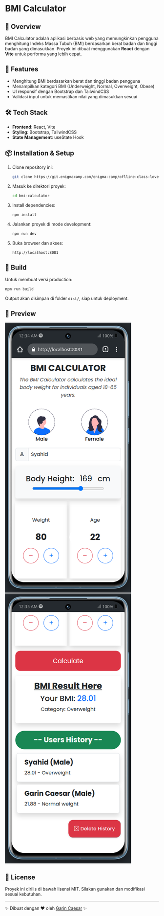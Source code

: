 # BMI Calculator

## 📌 Overview

BMI Calculator adalah aplikasi berbasis web yang memungkinkan pengguna menghitung Indeks Massa Tubuh (BMI) berdasarkan berat badan dan tinggi badan yang dimasukkan. Proyek ini dibuat menggunakan **React** dengan **Vite** untuk performa yang lebih cepat.

## 🚀 Features

- Menghitung BMI berdasarkan berat dan tinggi badan pengguna
- Menampilkan kategori BMI (Underweight, Normal, Overweight, Obese)
- UI responsif dengan Bootstrap dan TailwindCSS
- Validasi input untuk memastikan nilai yang dimasukkan sesuai

## 🛠️ Tech Stack

- **Frontend**: React, Vite
- **Styling**: Bootstrap, TailwindCSS
- **State Management**: useState Hook

## 📦 Installation & Setup

1. Clone repository ini:
   ```bash
   git clone https://git.enigmacamp.com/enigma-camp/oflline-class-lovelace/lovelace-turing-19/garin-caesar-syanugiri/fe/challenge/react-bmi.git
   ```
2. Masuk ke direktori proyek:
   ```bash
   cd bmi-calculator
   ```
3. Install dependencies:
   ```bash
   npm install
   ```
4. Jalankan proyek di mode development:
   ```bash
   npm run dev
   ```
5. Buka browser dan akses:
   ```
   http://localhost:8081
   ```

## 🔧 Build

Untuk membuat versi production:

```bash
npm run build
```

Output akan disimpan di folder `dist/`, siap untuk deployment.

## 📸 Preview

![BMI Calculator Preview](./src/assets/first.png)
![BMI Calculator Preview](./src/assets/second.png)

## 📜 License

Proyek ini dirilis di bawah lisensi MIT. Silakan gunakan dan modifikasi sesuai kebutuhan.

---

✨ Dibuat dengan ❤️ oleh [Garin Caesar](https://github.com/garincsr) ✨
